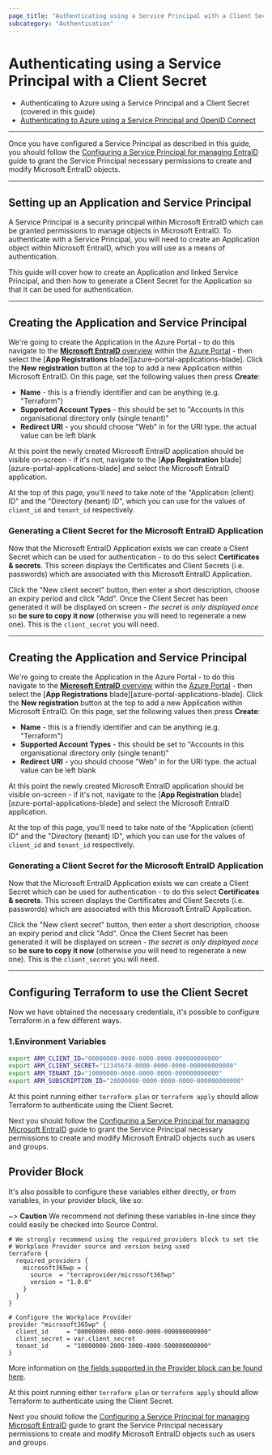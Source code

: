```yaml
---
page_title: "Authenticating using a Service Principal with a Client Secret"
subcategory: "Authentication"
---
```


# Authenticating using a Service Principal with a Client Secret

* Authenticating to Azure using a Service Principal and a Client Secret (covered in this guide)
* [Authenticating to Azure using a Service Principal and OpenID Connect](service\_principal\_oicd.md)

***

Once you have configured a Service Principal as described in this guide, you should follow the [Configuring a Service Principal for managing EntraID](../service-principal-configuration.md) guide to grant the Service Principal necessary permissions to create and modify Microsoft EntraID objects.

***

## Setting up an Application and Service Principal

A Service Principal is a security principal within Microsoft EntraID which can be granted permissions to manage objects in Microsoft EntraID. To authenticate with a Service Principal, you will need to create an Application object within Microsoft EntraID, which you will use as a means of authentication.

This guide will cover how to create an Application and linked Service Principal, and then how to generate a Client Secret for the Application so that it can be used for authentication.

***

## Creating the Application and Service Principal

We're going to create the Application in the Azure Portal - to do this navigate to the [**Microsoft EntraID** overview](https://portal.azure.com/#blade/Microsoft\_AAD\_IAM/ActiveDirectoryMenuBlade/Overview) within the [Azure Portal](https://portal.azure.com/) - then select the \[**App Registrations** blade]\[azure-portal-applications-blade]. Click the **New registration** button at the top to add a new Application within Microsoft EntraID. On this page, set the following values then press **Create**:

* **Name** - this is a friendly identifier and can be anything (e.g. "Terraform")
* **Supported Account Types** - this should be set to "Accounts in this organisational directory only (single tenant)"
* **Redirect URI** - you should choose "Web" in for the URI type. the actual value can be left blank

At this point the newly created Microsoft EntraID application should be visible on-screen - if it's not, navigate to the \[**App Registration** blade]\[azure-portal-applications-blade] and select the Microsoft EntraID application.

At the top of this page, you'll need to take note of the "Application (client) ID" and the "Directory (tenant) ID", which you can use for the values of `client_id` and `tenant_id` respectively.

### Generating a Client Secret for the Microsoft EntraID Application

Now that the Microsoft EntraID Application exists we can create a Client Secret which can be used for authentication - to do this select **Certificates & secrets**. This screen displays the Certificates and Client Secrets (i.e. passwords) which are associated with this Microsoft EntraID Application.

Click the "New client secret" button, then enter a short description, choose an expiry period and click "Add". Once the Client Secret has been generated it will be displayed on screen - _the secret is only displayed once_ so **be sure to copy it now** (otherwise you will need to regenerate a new one). This is the `client_secret` you will need.

***

## Creating the Application and Service Principal

We're going to create the Application in the Azure Portal - to do this navigate to the [**Microsoft EntraID** overview](https://portal.azure.com/#blade/Microsoft\_AAD\_IAM/ActiveDirectoryMenuBlade/Overview) within the [Azure Portal](https://portal.azure.com/) - then select the \[**App Registrations** blade]\[azure-portal-applications-blade]. Click the **New registration** button at the top to add a new Application within Microsoft EntraID. On this page, set the following values then press **Create**:

* **Name** - this is a friendly identifier and can be anything (e.g. "Terraform")
* **Supported Account Types** - this should be set to "Accounts in this organisational directory only (single tenant)"
* **Redirect URI** - you should choose "Web" in for the URI type. the actual value can be left blank

At this point the newly created Microsoft EntraID application should be visible on-screen - if it's not, navigate to the \[**App Registration** blade]\[azure-portal-applications-blade] and select the Microsoft EntraID application.

At the top of this page, you'll need to take note of the "Application (client) ID" and the "Directory (tenant) ID", which you can use for the values of `client_id` and `tenant_id` respectively.

### Generating a Client Secret for the Microsoft EntraID Application

Now that the Microsoft EntraID Application exists we can create a Client Secret which can be used for authentication - to do this select **Certificates & secrets**. This screen displays the Certificates and Client Secrets (i.e. passwords) which are associated with this Microsoft EntraID Application.

Click the "New client secret" button, then enter a short description, choose an expiry period and click "Add". Once the Client Secret has been generated it will be displayed on screen - _the secret is only displayed once_ so **be sure to copy it now** (otherwise you will need to regenerate a new one). This is the `client_secret` you will need.

***

## Configuring Terraform to use the Client Secret

Now we have obtained the necessary credentials, it's possible to configure Terraform in a few different ways.

### 1.Environment Variables

```sh
export ARM_CLIENT_ID="00000000-0000-0000-0000-000000000000"
export ARM_CLIENT_SECRET="12345678-0000-0000-0000-000000000000"
export ARM_TENANT_ID="10000000-0000-0000-0000-000000000000"
export ARM_SUBSCRIPTION_ID="20000000-0000-0000-0000-000000000000"
```

At this point running either `terraform plan` or `terraform apply` should allow Terraform to authenticate using the Client Secret.

Next you should follow the [Configuring a Service Principal for managing Microsoft EntraID](../service-principal-configuration.md) guide to grant the Service Principal necessary permissions to create and modify Microsoft EntraID objects such as users and groups.

## Provider Block

It's also possible to configure these variables either directly, or from variables, in your provider block, like so:

~> **Caution** We recommend not defining these variables in-line since they could easily be checked into Source Control.

```hcl
# We strongly recommend using the required_providers block to set the
# Workplace Provider source and version being used
terraform {
  required_providers {
    microsoft365wp = {
      source  = "terraprovider/microsoft365wp"
      version = "1.0.0"
    }
  }
}

# Configure the Workplace Provider
provider "microsoft365wp" {
  client_id     = "00000000-0000-0000-0000-000000000000"
  client_secret = var.client_secret
  tenant_id     = "10000000-2000-3000-4000-500000000000"
}
```

More information on [the fields supported in the Provider block can be found here](../../index.md#argument-reference).

At this point running either `terraform plan` or `terraform apply` should allow Terraform to authenticate using the Client Secret.

Next you should follow the [Configuring a Service Principal for managing Microsoft EntraID](../service-principal-configuration.md) guide to grant the Service Principal necessary permissions to create and modify Microsoft EntraID objects such as users and groups.
